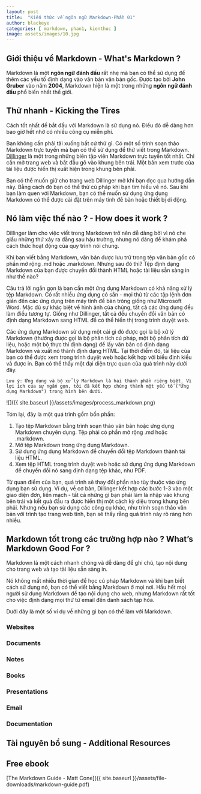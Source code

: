 ```yaml
---
layout: post
title:  "Kiến thức về ngôn ngữ Markdown-Phần 01"
author: blackeye
categories: [ markdown, phan1, kienthuc ]
image: assets/images/10.jpg
---
```


## Giới thiệu về Markdown - What's Markdown ?
Markdown là một **ngôn ngữ đánh dấu** rất nhẹ mà bạn có thể sử dụng để thêm các yếu tố định dạng vào văn bản văn bản gốc. Được tạo bởi **John Gruber** vào năm **2004**, Markdown hiện là một trong những **ngôn ngữ đánh dấu** phổ biến nhất thế giới.

## Thử nhanh - Kicking the Tires
Cách tốt nhất để bắt đầu với Markdown là sử dụng nó. Điều đó dễ dàng hơn bao giờ hết nhờ có nhiều công cụ miễn phí.

Bạn không cần phải tải xuống bất cứ thứ gì. Có một số trình soạn thảo Markdown trực tuyến mà bạn có thể sử dụng để thử viết trong Markdown. [Dillinger](https://dillinger.io/) là một trong những biên tập viên Markdown trực tuyến tốt nhất. Chỉ cần mở trang web và bắt đầu gõ vào khung bên trái. Một bản xem trước của tài liệu được hiển thị xuất hiện trong khung bên phải.

Bạn có thể muốn giữ cho trang web Dillinger mở khi bạn đọc qua hướng dẫn này. Bằng cách đó bạn có thể thử cú pháp khi bạn tìm hiểu về nó. Sau khi bạn làm quen với Markdown, bạn có thể muốn sử dụng ứng dụng Markdown có thể được cài đặt trên máy tính để bàn hoặc thiết bị di động.

## Nó làm việc thế nào ? - How does it work ?
Dillinger làm cho việc viết trong Markdown trở nên dễ dàng bởi vì nó che giấu những thứ xảy ra đằng sau hậu trường, nhưng nó đáng để khám phá cách thức hoạt động của quy trình nói chung.

Khi bạn viết bằng Markdown, văn bản được lưu trữ trong tệp văn bản gốc có phần mở rộng .md hoặc .markdown. Nhưng sau đó thì? Tệp định dạng Markdown của bạn được chuyển đổi thành HTML hoặc tài liệu sẵn sàng in như thế nào?

Câu trả lời ngắn gọn là bạn cần một ứng dụng Markdown có khả năng xử lý tệp Markdown. Có rất nhiều ứng dụng có sẵn - mọi thứ từ các tập lệnh đơn giản đến các ứng dụng trên máy tính để bàn trông giống như Microsoft Word. Mặc dù sự khác biệt về hình ảnh của chúng, tất cả các ứng dụng đều làm điều tương tự. Giống như Dillinger, tất cả đều chuyển đổi văn bản có định dạng Markdown sang HTML để có thể hiển thị trong trình duyệt web.

Các ứng dụng Markdown sử dụng một cái gì đó được gọi là bộ xử lý Markdown (thường được gọi là bộ phân tích cú pháp, một bộ phân tích dữ liệu, hoặc một bộ thực thi định dạng) để lấy văn bản có định dạng Markdown và xuất nó thành định dạng HTML. Tại thời điểm đó, tài liệu của bạn có thể được xem trong trình duyệt web hoặc kết hợp với biểu định kiểu và được in. Bạn có thể thấy một đại diện trực quan của quá trình này dưới đây.

    Lưu ý: Ứng dụng và bộ xử lý Markdown là hai thành phần riêng biệt. Vì lợi ích của sự ngắn gọn, tôi đã kết hợp chúng thành một yếu tố ("Ứng dụng Markdown") trong hình bên dưới.

![]({{ site.baseurl }}/assets/images/process_markdown.png)

Tóm lại, đây là một quá trình gồm bốn phần:

1. Tạo tệp Markdown bằng trình soạn thảo văn bản hoặc ứng dụng Markdown chuyên dụng. Tệp phải có phần mở rộng .md hoặc .markdown.
2. Mở tệp Markdown trong ứng dụng Markdown.
3. Sử dụng ứng dụng Markdown để chuyển đổi tệp Markdown thành tài liệu HTML.
4. Xem tệp HTML trong trình duyệt web hoặc sử dụng ứng dụng Markdown để chuyển đổi nó sang định dạng tệp khác, như PDF.

Từ quan điểm của bạn, quá trình sẽ thay đổi phần nào tùy thuộc vào ứng dụng bạn sử dụng. Ví dụ, về cơ bản, Dillinger kết hợp các bước 1-3 vào một giao diện đơn, liền mạch - tất cả những gì bạn phải làm là nhập vào khung bên trái và kết quả đầu ra được hiển thị một cách kỳ diệu trong khung bên phải. Nhưng nếu bạn sử dụng các công cụ khác, như trình soạn thảo văn bản với trình tạo trang web tĩnh, bạn sẽ thấy rằng quá trình này rõ ràng hơn nhiều.

## Markdown tốt trong các trường hợp nào ? What’s Markdown Good For ?
Markdown là một cách nhanh chóng và dễ dàng để ghi chú, tạo nội dung cho trang web và tạo tài liệu sẵn sàng in.

Nó không mất nhiều thời gian để học cú pháp Markdown và khi bạn biết cách sử dụng nó, bạn có thể viết bằng Markdown ở mọi nơi. Hầu hết mọi người sử dụng Markdown để tạo nội dung cho web, nhưng Markdown rất tốt cho việc định dạng mọi thứ từ email đến danh sách tạp hóa.

Dưới đây là một số ví dụ về những gì bạn có thể làm với Markdown.
### Websites

### Documents

### Notes

### Books

### Presentations

### Email

### Documentation

## Tài nguyên bổ sung - Additional Resources

## Free ebook
[The Markdown Guide - Matt Cone]({{ site.baseurl }}/assets/file-downloads/markdown-guide.pdf)